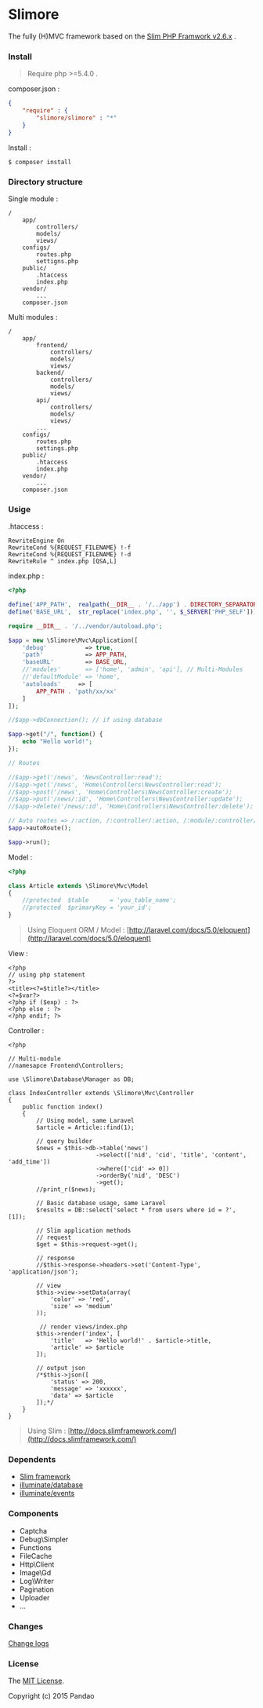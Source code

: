# Slimore

The fully (H)MVC framework based on the [Slim PHP Framwork v2.6.x](https://github.com/slimphp/Slim) .

### Install

> Require php >=5.4.0 .

composer.json :

```json
{
	"require" : {
		"slimore/slimore" : "*"
	}
}
```

Install :

	$ composer install

### Directory structure

Single module :

	/
		app/
			controllers/
			models/
			views/
		configs/
			routes.php
			settigns.php
		public/
			.htaccess
			index.php
		vendor/
			...
		composer.json

Multi modules :

	/
		app/
			frontend/
				controllers/
				models/
				views/
			backend/
				controllers/
				models/
				views/
			api/
				controllers/
				models/
				views/
			...
		configs/
			routes.php
			settings.php
		public/
			.htaccess
			index.php
		vendor/
			...
		composer.json

### Usige

.htaccess :

```htaccess
RewriteEngine On
RewriteCond %{REQUEST_FILENAME} !-f
RewriteCond %{REQUEST_FILENAME} !-d
RewriteRule ^ index.php [QSA,L]
```

index.php :

```php
<?php

define('APP_PATH',  realpath(__DIR__ . '/../app') . DIRECTORY_SEPARATOR);
define('BASE_URL',  str_replace('index.php', '', $_SERVER['PHP_SELF']));

require __DIR__ . '/../vendor/autoload.php';

$app = new \Slimore\Mvc\Application([
    'debug'           => true,
	'path'            => APP_PATH,
	'baseURL'         => BASE_URL,
	//'modules'       => ['home', 'admin', 'api'], // Multi-Modules
	//'defaultModule' => 'home',
    'autoloads'     => [
        APP_PATH . 'path/xx/xx'
    ]
]);

//$app->dbConnection(); // if using database

$app->get("/", function() {
    echo "Hello world!";
});

// Routes

//$app->get('/news', 'NewsController:read');
//$app->get('/news', 'Home\Controllers\NewsController:read');
//$app->post('/news', 'Home\Controllers\NewsController:create');
//$app->put('/news/:id', 'Home\Controllers\NewsController:update');
//$app->delete('/news/:id', 'Home\Controllers\NewsController:delete');

// Auto routes => /:action, /:controller/:action, /:module/:controller/:action
$app->autoRoute();

$app->run();
```

Model :

```php
<?php

class Article extends \Slimore\Mvc\Model
{
	//protected  $table      = 'you_table_name';
	//protected  $primaryKey = 'your_id';
}
```

> Using Eloquent ORM / Model : [http://laravel.com/docs/5.0/eloquent](http://laravel.com/docs/5.0/eloquent)

View :

	<?php
	// using php statement
	?>
	<title><?=$title?></title>
	<?=$var?>
	<?php if ($exp) : ?>
	<?php else : ?>
	<?php endif; ?>

Controller :

```
<?php

// Multi-module
//namesapce Frontend\Controllers;

use \Slimore\Database\Manager as DB;

class IndexController extends \Slimore\Mvc\Controller
{
    public function index()
    {
		// Using model, same Laravel
		$article = Article::find(1);

		// query builder
        $news = $this->db->table('news')
						 ->select(['nid', 'cid', 'title', 'content', 'add_time'])
						 ->where(['cid' => 0])
						 ->orderBy('nid', 'DESC')
						 ->get();
        //print_r($news);

		// Basic database usage, same Laravel
		$results = DB::select('select * from users where id = ?', [1]);

		// Slim application methods
		// request
		$get = $this->request->get();

		// response
		//$this->response->headers->set('Content-Type', 'application/json');

		// view
		$this->view->setData(array(
            'color' => 'red',
            'size' => 'medium'
        ));

		 // render views/index.php
		$this->render('index', [
			'title'   => 'Hello world!' . $article->title,
			'article' => $article
		]);

		// output json
		/*$this->json([
			'status' => 200,
			'message' => 'xxxxxx',
			'data' => $article
		]);*/
    }
}
```

> Using Slim : [http://docs.slimframework.com/](http://docs.slimframework.com/)

### Dependents

- [Slim framework](https://github.com/slimphp/Slim)
- [illuminate/database](https://github.com/illuminate/database)
- [illuminate/events](https://github.com/illuminate/events)

### Components

- Captcha
- Debug\Simpler
- Functions
- FileCache
- Http\Client
- Image\Gd
- Log\Writer
- Pagination
- Uploader
- ...

### Changes

[Change logs](https://github.com/slimore/slimore/blob/master/CHANGE.md)

### License

The [MIT License](https://github.com/slimore/slimore/blob/master/LICENSE).

Copyright (c) 2015 Pandao